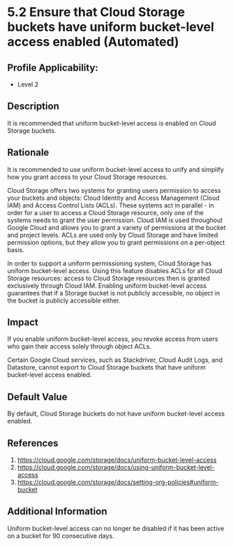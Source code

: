 # 5.2 Ensure that Cloud Storage buckets have uniform bucket-level access enabled (Automated)

## Profile Applicability:

- Level 2

## Description

It is recommended that uniform bucket-level access is enabled on Cloud Storage buckets.

## Rationale

It is recommended to use uniform bucket-level access to unify and simplify how you grant access to your Cloud Storage resources.  

Cloud Storage offers two systems for granting users permission to access your buckets and objects: Cloud Identity and Access Management (Cloud IAM) and Access Control Lists (ACLs). These systems act in parallel - in order for a user to access a Cloud Storage resource, only one of the systems needs to grant the user permission. Cloud IAM is used throughout Google Cloud and allows you to grant a variety of permissions at the bucket and project levels. ACLs are used only by Cloud Storage and have limited permission options, but they allow you to grant permissions on a per-object basis.  

In order to support a uniform permissioning system, Cloud Storage has uniform bucket-level access. Using this feature disables ACLs for all Cloud Storage resources: access to Cloud Storage resources then is granted exclusively through Cloud IAM. Enabling uniform bucket-level access guarantees that if a Storage bucket is not publicly accessible, no object in the bucket is publicly accessible either.  

## Impact

If you enable uniform bucket-level access, you revoke access from users who gain their access solely through object ACLs.  

Certain Google Cloud services, such as Stackdriver, Cloud Audit Logs, and Datastore, cannot export to Cloud Storage buckets that have uniform bucket-level access enabled.

## Default Value

By default, Cloud Storage buckets do not have uniform bucket-level access enabled.

## References

1. https://cloud.google.com/storage/docs/uniform-bucket-level-access
2. https://cloud.google.com/storage/docs/using-uniform-bucket-level-access
3. https://cloud.google.com/storage/docs/setting-org-policies#uniform-bucket

## Additional Information

Uniform bucket-level access can no longer be disabled if it has been active on a bucket for 90 consecutive days.